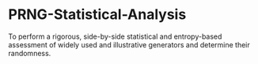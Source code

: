 # PRNG-Statistical-Analysis
To perform a rigorous, side-by-side statistical and entropy-based assessment of widely used and illustrative generators and determine their randomness.
